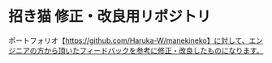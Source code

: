# 招き猫 修正・改良用リポジトリ

ポートフォリオ【https://github.com/Haruka-W/manekineko】に対して、エンジニアの方から頂いたフィードバックを参考に修正・改良したものになります。

